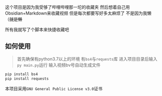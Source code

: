 这个项目是因为我受够了哔哩哔哩那一坨的收藏夹
然后想着自己用Obsidian+Markdown来收藏视频
但是每次都要写好多太麻烦了
不是因为我懒（~~就是懒~~

所有我就写了个脚本来快捷收藏吧
## 如何使用
> 首先确保有python3.7以上的环境
> 有`bs4`与`requests`库
>进入项目目录后输入`py main.py`运行
>输入视频bv号自动生成文件

```python
pip install bs4
pip install requests
```

本项目采用`GNU General Public License v3.0`证书